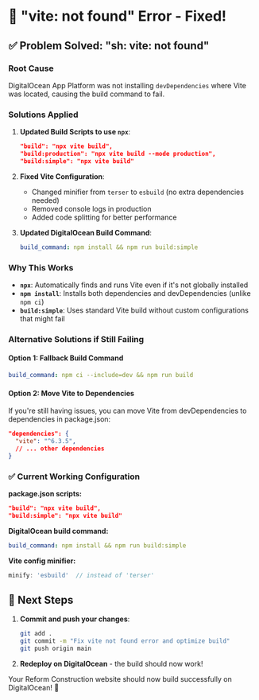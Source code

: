 # 🔧 "vite: not found" Error - Fixed!

## ✅ **Problem Solved: "sh: vite: not found"**

### **Root Cause**
DigitalOcean App Platform was not installing `devDependencies` where Vite was located, causing the build command to fail.

### **Solutions Applied**

1. **Updated Build Scripts to use `npx`**:
   ```json
   "build": "npx vite build",
   "build:production": "npx vite build --mode production",
   "build:simple": "npx vite build"
   ```

2. **Fixed Vite Configuration**:
   - Changed minifier from `terser` to `esbuild` (no extra dependencies needed)
   - Removed console logs in production
   - Added code splitting for better performance

3. **Updated DigitalOcean Build Command**:
   ```yaml
   build_command: npm install && npm run build:simple
   ```

### **Why This Works**

- **`npx`**: Automatically finds and runs Vite even if it's not globally installed
- **`npm install`**: Installs both dependencies and devDependencies (unlike `npm ci`)
- **`build:simple`**: Uses standard Vite build without custom configurations that might fail

### **Alternative Solutions if Still Failing**

#### Option 1: Fallback Build Command
```yaml
build_command: npm ci --include=dev && npm run build
```

#### Option 2: Move Vite to Dependencies
If you're still having issues, you can move Vite from devDependencies to dependencies in package.json:

```json
"dependencies": {
  "vite": "^6.3.5",
  // ... other dependencies
}
```

### **✅ Current Working Configuration**

**package.json scripts:**
```json
"build": "npx vite build",
"build:simple": "npx vite build"
```

**DigitalOcean build command:**
```yaml
build_command: npm install && npm run build:simple
```

**Vite config minifier:**
```javascript
minify: 'esbuild'  // instead of 'terser'
```

## 🚀 **Next Steps**

1. **Commit and push your changes**:
   ```bash
   git add .
   git commit -m "Fix vite not found error and optimize build"
   git push origin main
   ```

2. **Redeploy on DigitalOcean** - the build should now work!

Your Reform Construction website should now build successfully on DigitalOcean! 🎉

